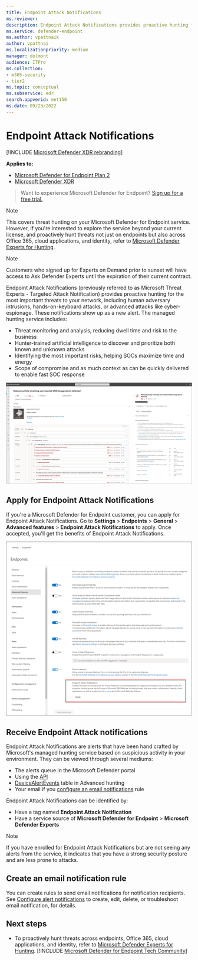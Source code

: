 ```yaml
---
title: Endpoint Attack Notifications
ms.reviewer:
description: Endpoint Attack Notifications provides proactive hunting for the most important threats to your network.
ms.service: defender-endpoint
ms.author: vpattnaik
author: vpattnai
ms.localizationpriority: medium
manager: dolmont
audience: ITPro
ms.collection: 
- m365-security
- tier2
ms.topic: conceptual
ms.subservice: edr
search.appverid: met150
ms.date: 09/23/2022
---
```


# Endpoint Attack Notifications

[!INCLUDE [Microsoft Defender XDR rebranding](../includes/microsoft-defender.md)]

**Applies to:**
- [Microsoft Defender for Endpoint Plan 2](microsoft-defender-endpoint.md)
- [Microsoft Defender XDR](/defender-xdr)

> Want to experience Microsoft Defender for Endpoint? [Sign up for a free trial.](https://signup.microsoft.com/create-account/signup?products=7f379fee-c4f9-4278-b0a1-e4c8c2fcdf7e&ru=https://aka.ms/MDEp2OpenTrial?ocid=docs-wdatp-exposedapis-abovefoldlink)

> [!NOTE]
> This covers threat hunting on your Microsoft Defender for Endpoint service. However, if you're interested to explore the service beyond your current license, and proactively hunt threats not just on endpoints but also across Office 365, cloud applications, and identity, refer to [Microsoft Defender Experts for Hunting](/microsoft-365/security/defender/defender-experts-for-hunting).

> [!NOTE]
> Customers who signed up for Experts on Demand prior to sunset will have access to Ask Defender Experts until the expiration of their current contract.

Endpoint Attack Notifications (previously referred to as Microsoft Threat Experts - Targeted Attack Notification) provides proactive hunting for the most important threats to your network, including human adversary intrusions, hands-on-keyboard attacks, or advanced attacks like cyber-espionage. These notifications show up as a new alert. The managed hunting service includes:

- Threat monitoring and analysis, reducing dwell time and risk to the business
- Hunter-trained artificial intelligence to discover and prioritize both known and unknown attacks
- Identifying the most important risks, helping SOCs maximize time and energy
- Scope of compromise and as much context as can be quickly delivered to enable fast SOC response


![Screenshot of the Endpoint Attack Notifications alert](/defender/media/defender-endpoint/endpoint-attack-notification-alert.png)

## Apply for Endpoint Attack Notifications
If you're a Microsoft Defender for Endpoint customer, you can apply for Endpoint Attack Notifications. Go to **Settings** \> **Endpoints** \> **General** \> **Advanced features** \> **Endpoint Attack Notifications** to apply. Once accepted, you'll get the benefits of Endpoint Attack Notifications.

![How to enable Endpoint Attack Notifications in 365 Defender Portal](/defender/media/defender-endpoint/enable-endpoint-attack-notifications.png)

## Receive Endpoint Attack notifications
Endpoint Attack Notifications are alerts that have been hand crafted by Microsoft's managed hunting service based on suspicious activity in your environment. They can be viewed through several mediums:
- The alerts queue in the Microsoft Defender portal
- Using the [API](/defender-endpoint/get-alerts)
- [DeviceAlertEvents](/defender-endpoint/advanced-hunting-devicealertevents-table) table in Advanced hunting
- Your email if you [configure an email notifications](/defender-endpoint/configure-vulnerability-email-notifications) rule

Endpoint Attack Notifications can be identified by:
- Have a tag named **Endpoint Attack Notification**
- Have a service source of **Microsoft Defender for Endpoint** \> **Microsoft Defender Experts**

> [!NOTE]
> If you have enrolled for Endpoint Attack Notifications but are not seeing any alerts from the service, it indicates that you have a strong security posture and are less prone to attacks.

## Create an email notification rule
You can create rules to send email notifications for notification recipients. See [Configure alert notifications](/defender-xdr/configure-email-notifications) to create, edit, delete, or troubleshoot email notification, for details.


## Next steps

- To proactively hunt threats across endpoints, Office 365, cloud applications, and identity, refer to [Microsoft Defender Experts for Hunting](/defender/defender-experts-for-hunting).
[!INCLUDE [Microsoft Defender for Endpoint Tech Community](../includes/defender-mde-techcommunity.md)]
